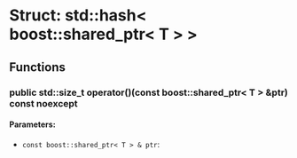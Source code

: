 # Struct: std::hash< boost::shared_ptr< T > >

## Functions
### public std::size_t operator()(const boost::shared_ptr< T > &ptr) const noexcept

#### Parameters:
- `const boost::shared_ptr< T > & ptr`: 

